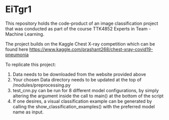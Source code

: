 # EiTgr1
This repository holds the code-product of an image classification project that was conducted as part of the course TTK4852 Experts in Team - Machine Learning.

The project builds on the Kaggle Chest X-ray competition which can be found here https://www.kaggle.com/prashant268/chest-xray-covid19-pneumonia

To replicate this project:

1. Data needs to be downloaded from the website provided above
2. Your chosen Data directory needs to be updated at the top of /modules/preprocessing.py
3. test_cnn.py can be run for 8 different model configurations, by simply altering the argument inside the call to main() at the bottom of the script
4. If one desires, a visual classification example can be generated by calling the show_classification_examples() with the preferred model name as input.
